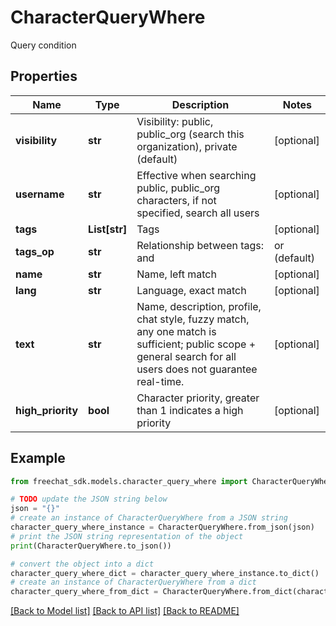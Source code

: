 # CharacterQueryWhere

Query condition

## Properties

Name | Type | Description | Notes
------------ | ------------- | ------------- | -------------
**visibility** | **str** | Visibility: public, public_org (search this organization), private (default) | [optional] 
**username** | **str** | Effective when searching public, public_org characters, if not specified, search all users | [optional] 
**tags** | **List[str]** | Tags | [optional] 
**tags_op** | **str** | Relationship between tags: and | or (default) | [optional] 
**name** | **str** | Name, left match | [optional] 
**lang** | **str** | Language, exact match | [optional] 
**text** | **str** | Name, description, profile, chat style, fuzzy match, any one match is sufficient; public scope + general search for all users does not guarantee real-time. | [optional] 
**high_priority** | **bool** | Character priority, greater than 1 indicates a high priority | [optional] 

## Example

```python
from freechat_sdk.models.character_query_where import CharacterQueryWhere

# TODO update the JSON string below
json = "{}"
# create an instance of CharacterQueryWhere from a JSON string
character_query_where_instance = CharacterQueryWhere.from_json(json)
# print the JSON string representation of the object
print(CharacterQueryWhere.to_json())

# convert the object into a dict
character_query_where_dict = character_query_where_instance.to_dict()
# create an instance of CharacterQueryWhere from a dict
character_query_where_from_dict = CharacterQueryWhere.from_dict(character_query_where_dict)
```
[[Back to Model list]](../README.md#documentation-for-models) [[Back to API list]](../README.md#documentation-for-api-endpoints) [[Back to README]](../README.md)


